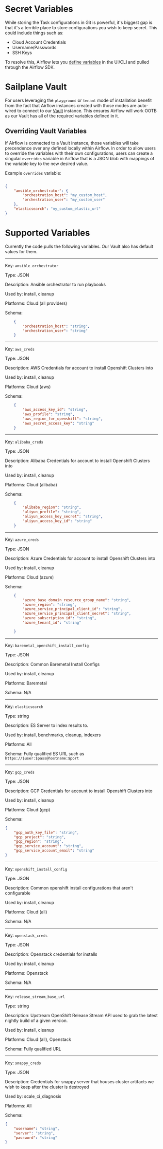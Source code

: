 # Secret Variables

While storing the Task configurations in Git is powerful, it's biggest gap is that it's a terrible place to store configurations you wish to keep secret. This could include things such as:

* Cloud Account Credentials
* Username/Passwords
* SSH Keys

To resolve this, Airflow lets you [define variables](https://airflow.apache.org/docs/apache-airflow/stable/howto/variable.html) in the UI/CLI and pulled through the Airflow SDK. 



# Sailplane Vault

For users leveraging the `playground` or `tenant` mode of installation benefit from the fact that Airflow instances created with those modes are auto-wired to connect to our [Vault](https://www.vaultproject.io/) instance. This ensures Airflow will work OOTB as our Vault has all of the required variables defined in it. 

## Overriding Vault Variables

If Airflow is connected to a Vault instance, those variables will take precendence over any defined locally within Airflow. In order to allow users to override the variables with their own configurations, users can create a singular `overrides` variable in Airflow that is a JSON blob with mappings of the variable key to the new desired value. 

Example `overrides` variable:

```json

{
    "ansible_orchestrator": {
        "orchestration_host": "my_custom_host",
        "orchestration_user": "my_custom_user"
    },
    "elasticsearch": "my_custom_elastic_url"
}

```





# Supported Variables

Currently the code pulls the following variables. Our Vault also has default values for them. 

---
Key: `ansible_orchestrator`

Type: JSON

Description: Ansible orchestrator to run playbooks

Used by: install, cleanup 

Platforms: Cloud (all providers)

Schema:

```json
    {
        "orchestration_host": "string",
        "orchestration_user": "string"
    }
```

---
Key: `aws_creds`

Type: JSON

Description: AWS Credentials for account to install Openshift Clusters into

Used by: install, cleanup 

Platforms: Cloud (aws)

Schema:

```json
    { 
        "aws_access_key_id": "string",
        "aws_profile": "string",
        "aws_region_for_openshift": "string",
        "aws_secret_access_key": "string" 
    }
```

---
Key: `alibaba_creds`

Type: JSON

Description: Alibaba Credentials for account to install Openshift Clusters into

Used by: install, cleanup 

Platforms: Cloud (alibaba)

Schema:

```json
    { 
        "alibaba_region": "string",
        "aliyun_profile": "string",
        "aliyun_access_key_secret": "string",
        "aliyun_access_key_id": "string" 
    }
```


---
Key: `azure_creds`

Type: JSON

Description: Azure Credentials for account to install Openshift Clusters into

Used by: install, cleanup 

Platforms: Cloud (azure)

Schema:

```json
    { 
        "azure_base_domain_resource_group_name": "string",
        "azure_region": "string",
        "azure_service_principal_client_id": "string",
        "azure_service_principal_client_secret": "string",
        "azure_subscription_id": "string",
        "azure_tenant_id": "string"

    }
```

---
Key: `baremetal_openshift_install_config`

Type: JSON

Description: Common Baremetal Install Configs

Used by: install, cleanup 

Platforms: Baremetal

Schema: N/A

---
Key: `elasticsearch`

Type: string

Description: ES Server to index results to. 

Used by: install, benchmarks, cleanup, indexers

Platforms: All

Schema: Fully qualified ES URL such as `https://$user:$pass@hostname:$port`

---
Key: `gcp_creds`

Type: JSON

Description: GCP Credentials for account to install Openshift Clusters into

Used by: install, cleanup

Platforms: Cloud (gcp)

Schema:

```json
{
    "gcp_auth_key_file": "string",
    "gcp_project": "string",
    "gcp_region": "string",
    "gcp_service_account": "string",
    "gcp_service_account_email": "string"
}

```

---
Key: `openshift_install_config`

Type: JSON

Description: Common openshift install configurations that aren't configurable

Used by: install, cleanup

Platforms: Cloud (all)

Schema: N/A


---
Key: `openstack_creds`

Type: JSON

Description: Openstack credentials for installs

Used by: install, cleanup

Platforms: Openstack

Schema: N/A

---
Key: `release_stream_base_url`

Type: string

Description: Upstream OpenShift Release Stream API used to grab the latest nightly build of a given version. 

Used by: install, cleanup

Platforms: Cloud (all), Openstack

Schema: Fully qualified URL

---
Key: `snappy_creds`

Type: JSON

Description: Credentials for snappy server that houses cluster artifacts we wish to keep after the cluster is destroyed

Used by: scale_ci_diagnosis

Platforms: All

Schema:

```json
{
    "username": "string",
    "server": "string",
    "password": "string"
}

```